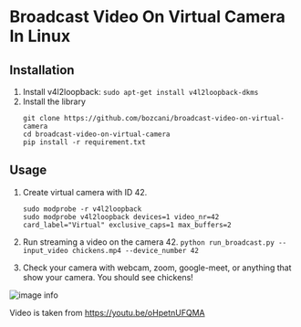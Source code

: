 
# Broadcast Video On Virtual Camera In Linux

## Installation
1. Install v4l2loopback:
    `sudo apt-get install v4l2loopback-dkms`
2. Install the library
	```
	git clone https://github.com/bozcani/broadcast-video-on-virtual-camera
	cd broadcast-video-on-virtual-camera
	pip install -r requirement.txt
	```
## Usage
1. Create virtual camera with ID 42.
	```
	sudo modprobe -r v4l2loopback 
	sudo modprobe v4l2loopback devices=1 video_nr=42 card_label="Virtual" exclusive_caps=1 max_buffers=2
	```
2. Run streaming a video on the camera 42.
```python run_broadcast.py --input_video chickens.mp4 --device_number 42```

3. Check your camera with webcam, zoom, google-meet, or anything that show your camera. You should see chickens!

![image info](./chickens.jpg)

Video is taken from https://youtu.be/oHpetnUFQMA
